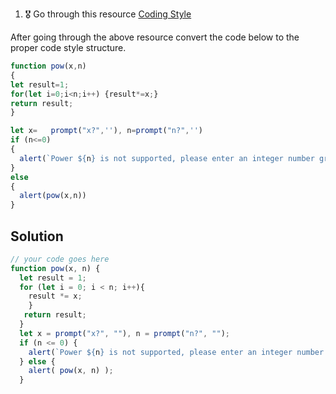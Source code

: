 1. 🎖 Go through this resource [Coding Style](http://javascript.info/coding-style)

After going through the above resource convert the code below to the proper code style structure.
```js
function pow(x,n)
{
let result=1;
for(let i=0;i<n;i++) {result*=x;}
return result;
}

let x=   prompt("x?",''), n=prompt("n?",'')
if (n<=0)
{
  alert(`Power ${n} is not supported, please enter an integer number greater than zero`);
}
else
{
  alert(pow(x,n))
}
```

## Solution
```js
// your code goes here
function pow(x, n) {
  let result = 1;
  for (let i = 0; i < n; i++){
    result *= x;
    }
   return result;
  }
  let x = prompt("x?", ""), n = prompt("n?", "");
  if (n <= 0) {
    alert(`Power ${n} is not supported, please enter an integer number greater than zero`);
  } else {
    alert( pow(x, n) );
  }